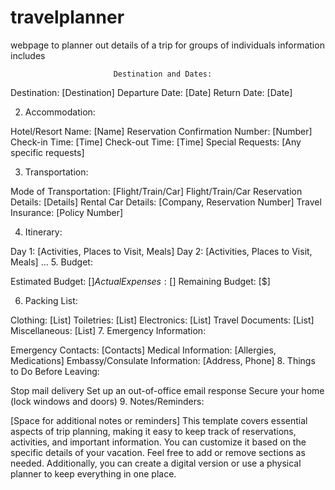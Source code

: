 # travelplanner
webpage to planner out details of a trip for groups of individuals 
information includes
 
                           Destination and Dates:

Destination: [Destination]
Departure Date: [Date]
Return Date: [Date]

2. Accommodation:

Hotel/Resort Name: [Name]
Reservation Confirmation Number: [Number]
Check-in Time: [Time]
Check-out Time: [Time]
Special Requests: [Any specific requests]

3. Transportation:

Mode of Transportation: [Flight/Train/Car]
Flight/Train/Car Reservation Details: [Details]
Rental Car Details: [Company, Reservation Number]
Travel Insurance: [Policy Number]

4. Itinerary:

Day 1: [Activities, Places to Visit, Meals]
Day 2: [Activities, Places to Visit, Meals]
...
5. Budget:

Estimated Budget: [$]
Actual Expenses: [$]
Remaining Budget: [$]

6. Packing List:

Clothing: [List]
Toiletries: [List]
Electronics: [List]
Travel Documents: [List]
Miscellaneous: [List]
7. Emergency Information:

Emergency Contacts: [Contacts]
Medical Information: [Allergies, Medications]
Embassy/Consulate Information: [Address, Phone]
8. Things to Do Before Leaving:

Stop mail delivery
Set up an out-of-office email response
Secure your home (lock windows and doors)
9. Notes/Reminders:

[Space for additional notes or reminders]
This template covers essential aspects of trip planning, making it easy to keep track of reservations, activities, and important information. You can customize it based on the specific details of your vacation. Feel free to add or remove sections as needed. Additionally, you can create a digital version or use a physical planner to keep everything in one place.







